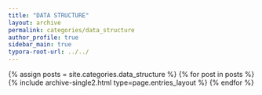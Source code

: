 ```yaml
---
title: "DATA STRUCTURE"
layout: archive
permalink: categories/data_structure
author_profile: true
sidebar_main: true
typora-root-url: ../../
---
```


{% assign posts = site.categories.data_structure %}
{% for post in posts %} {% include archive-single2.html type=page.entries_layout %} {% endfor %}
